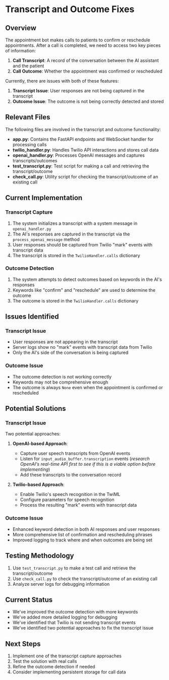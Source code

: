 # Transcript and Outcome Fixes

## Overview

The appointment bot makes calls to patients to confirm or reschedule appointments. After a call is completed, we need to access two key pieces of information:

1. **Call Transcript**: A record of the conversation between the AI assistant and the patient
2. **Call Outcome**: Whether the appointment was confirmed or rescheduled

Currently, there are issues with both of these features:

1. **Transcript Issue**: User responses are not being captured in the transcript
2. **Outcome Issue**: The outcome is not being correctly detected and stored

## Relevant Files

The following files are involved in the transcript and outcome functionality:

- **app.py**: Contains the FastAPI endpoints and WebSocket handler for processing calls
- **twilio_handler.py**: Handles Twilio API interactions and stores call data
- **openai_handler.py**: Processes OpenAI messages and captures transcripts/outcomes
- **test_transcript.py**: Test script for making a call and retrieving the transcript/outcome
- **check_call.py**: Utility script for checking the transcript/outcome of an existing call

## Current Implementation

### Transcript Capture

1. The system initializes a transcript with a system message in `openai_handler.py`
2. The AI's responses are captured in the transcript via the `process_openai_message` method
3. User responses should be captured from Twilio "mark" events with transcript data
4. The transcript is stored in the `TwilioHandler.calls` dictionary

### Outcome Detection

1. The system attempts to detect outcomes based on keywords in the AI's responses
2. Keywords like "confirm" and "reschedule" are used to determine the outcome
3. The outcome is stored in the `TwilioHandler.calls` dictionary

## Issues Identified

### Transcript Issue

- User responses are not appearing in the transcript
- Server logs show no "mark" events with transcript data from Twilio
- Only the AI's side of the conversation is being captured

### Outcome Issue

- The outcome detection is not working correctly
- Keywords may not be comprehensive enough
- The outcome is always `None` even when the appointment is confirmed or rescheduled

## Potential Solutions

### Transcript Issue

Two potential approaches:

1. **OpenAI-based Approach**:
   - Capture user speech transcripts from OpenAI events
   - Listen for `input_audio_buffer.transcription` events (*research OpenAI's real-time API first to see if this is a viable option before implementing*)
   - Add these transcripts to the conversation record

2. **Twilio-based Approach**:
   - Enable Twilio's speech recognition in the TwiML
   - Configure parameters for speech recognition
   - Process the resulting "mark" events with transcript data

### Outcome Issue

- Enhanced keyword detection in both AI responses and user responses
- More comprehensive list of confirmation and rescheduling phrases
- Improved logging to track where and when outcomes are being set

## Testing Methodology

1. Use `test_transcript.py` to make a test call and retrieve the transcript/outcome
2. Use `check_call.py` to check the transcript/outcome of an existing call
3. Analyze server logs for debugging information

## Current Status

- We've improved the outcome detection with more keywords
- We've added more detailed logging for debugging
- We've identified that Twilio is not sending transcript events
- We've identified two potential approaches to fix the transcript issue

## Next Steps

1. Implement one of the transcript capture approaches
2. Test the solution with real calls
3. Refine the outcome detection if needed
4. Consider implementing persistent storage for call data
